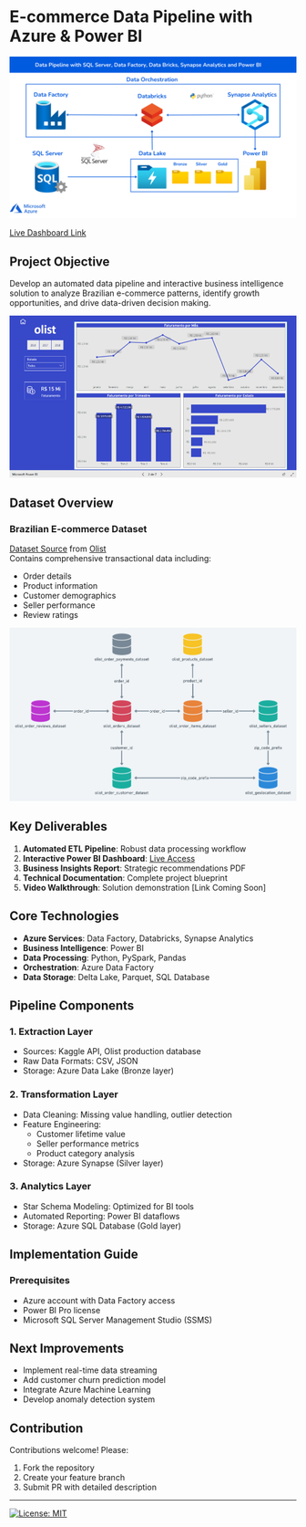 # E-commerce Data Pipeline with Azure & Power BI

<p align="center">
  <img src="Images\Data Pipeline Azure Architecture.png" alt="Azure Data Pipeline Architecture" width="600">
</p>

[Live Dashboard Link](https://app.powerbi.com/view?r=eyJrIjoiNmUzMWZkMDQtNGM5OS00YTcwLThhNGQtNjg1NzQ5ZGVhMzJjIiwidCI6ImU1YTM3MzU2LTI2MjYtNGI0ZC05NTA5LTdiNmQxODA0ODU5ZiJ9&pageName=ReportSection)

## Project Objective

Develop an automated data pipeline and interactive business intelligence solution to analyze Brazilian e-commerce patterns, identify growth opportunities, and drive data-driven decision making.

<p align="center">
  <img src="Images/dashboard_2.png" alt="Power BI Dashboard Preview" width="600">
</p>

## Dataset Overview

### Brazilian E-commerce Dataset

[Dataset Source](https://www.kaggle.com/datasets/olistbr/brazilian-ecommerce) from [Olist](https://olist.com/)  
Contains comprehensive transactional data including:

- Order details
- Product information
- Customer demographics
- Seller performance
- Review ratings

<p align="center">
  <img src="Images/Schema.png" alt="Database Schema" width="600">
</p>

## Key Deliverables

1. **Automated ETL Pipeline**: Robust data processing workflow
2. **Interactive Power BI Dashboard**: [Live Access](https://app.powerbi.com/view?r=eyJrIjoiNmUzMWZkMDQtNGM5OS00YTcwLThhNGQtNjg1NzQ5ZGVhMzJjIiwidCI6ImU1YTM3MzU2LTI2MjYtNGI0ZC05NTA5LTdiNmQxODA0ODU5ZiJ9&pageName=ReportSection)
3. **Business Insights Report**: Strategic recommendations PDF
4. **Technical Documentation**: Complete project blueprint
5. **Video Walkthrough**: Solution demonstration [Link Coming Soon]


## Core Technologies
- **Azure Services**: Data Factory, Databricks, Synapse Analytics
- **Business Intelligence**: Power BI
- **Data Processing**: Python, PySpark, Pandas
- **Orchestration**: Azure Data Factory
- **Data Storage**: Delta Lake, Parquet, SQL Database

## Pipeline Components

### 1. Extraction Layer
- Sources: Kaggle API, Olist production database
- Raw Data Formats: CSV, JSON
- Storage: Azure Data Lake (Bronze layer)

### 2. Transformation Layer
- Data Cleaning: Missing value handling, outlier detection
- Feature Engineering:
  - Customer lifetime value
  - Seller performance metrics
  - Product category analysis
- Storage: Azure Synapse (Silver layer)

### 3. Analytics Layer
- Star Schema Modeling: Optimized for BI tools
- Automated Reporting: Power BI dataflows
- Storage: Azure SQL Database (Gold layer)

## Implementation Guide

### Prerequisites
- Azure account with Data Factory access
- Power BI Pro license
- Microsoft SQL Server Management Studio (SSMS)

## Next Improvements
- Implement real-time data streaming
- Add customer churn prediction model
- Integrate Azure Machine Learning
- Develop anomaly detection system

## Contribution
Contributions welcome! Please:
1. Fork the repository
2. Create your feature branch
3. Submit PR with detailed description

---
[![License: MIT](https://img.shields.io/badge/License-MIT-yellow.svg)](https://opensource.org/licenses/MIT)